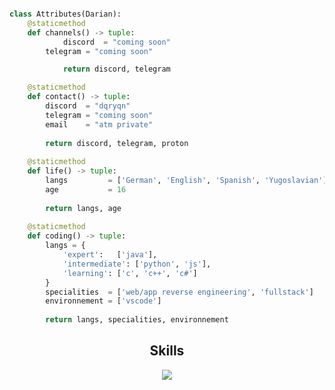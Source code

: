 <!-- <p align="center">
    <img alt="" src=https://img.shields.io/github/stars/dqryqn?style=for-the-badge&?affiliations=OWNER%2CCOLLABORATOR />
    <img alt="" src=https://komarev.com/ghpvc/?username=dqryqn&style=for-the-badge />
</p> -->

<p href="https://discord.gg/onlp" align="center">
    <img alt="" src=https://lanyard.cnrad.dev/api/1115378147630788618/>
</p>

```python
class Attributes(Darian):
	@staticmethod
	def channels() -> tuple:
            discord  = "coming soon"
	    telegram = "coming soon"

            return discord, telegram

	@staticmethod
	def contact() -> tuple:
	    discord  = "dqryqn"
	    telegram = "coming soon"
	    email    = "atm private"
	    
	    return discord, telegram, proton
	
	@staticmethod
	def life() -> tuple:
		langs         = ['German', 'English', 'Spanish', 'Yugoslavian']
		age           = 16
		
		return langs, age
	
	@staticmethod
	def coding() -> tuple:
		langs = {
			'expert':   ['java'],
			'intermediate': ['python', 'js'],
			'learning': ['c', 'c++', 'c#']
		}
		specialities  = ['web/app reverse engineering', 'fullstack']
		environnement = ['vscode']
		
		return langs, specialities, environnement

```
<h2 align="center">Skills </h2>

<p align="center">
  <a href="https://skillicons.dev">
    <img src="https://skillicons.dev/icons?i=java,python,js,css,html" />
  </a>
</p>

<p href="https://discord.gg/onlp" align="center">
    <img alt="" src="https://github-readme-stats.vercel.app/api?username=dqryqn&theme=tokyonight&show_icons=true">
</p>
